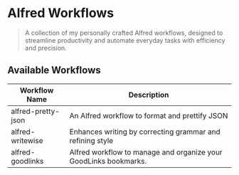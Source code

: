 # Alfred Workflows

> A collection of my personally crafted Alfred workflows, designed to streamline productivity and automate everyday tasks with efficiency and precision.

## Available Workflows

| Workflow Name      | Description                                                      |
| ------------------ | ---------------------------------------------------------------- |
| alfred-pretty-json | An Alfred workflow to format and prettify JSON                   |
| alfred-writewise   | Enhances writing by correcting grammar and refining style        |
| alfred-goodlinks   | Alfred workflow to manage and organize your GoodLinks bookmarks. |
